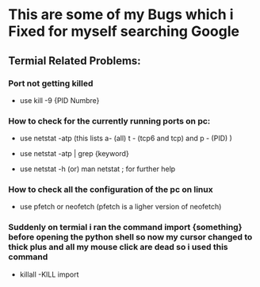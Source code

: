 # This are some of my Bugs which i Fixed for myself searching Google

## Termial Related Problems:

### Port not getting killed

- use kill -9 {PID Numbre}

### How to check for the currently running ports on pc:

- use netstat -atp (this lists a-  (all) t - (tcp6 and tcp) and p - (PID) )

- use netstat -atp | grep {keyword} 

- use netstat -h  (or) man netstat ; for further help 

### How to check all the configuration of the pc on linux

- use pfetch or neofetch (pfetch is a ligher version of neofetch)

### Suddenly on termial i ran the command import {something} before opening the python shell so now my cursor changed to thick plus and all my mouse click are dead so i used this command

- killall -KILL import

